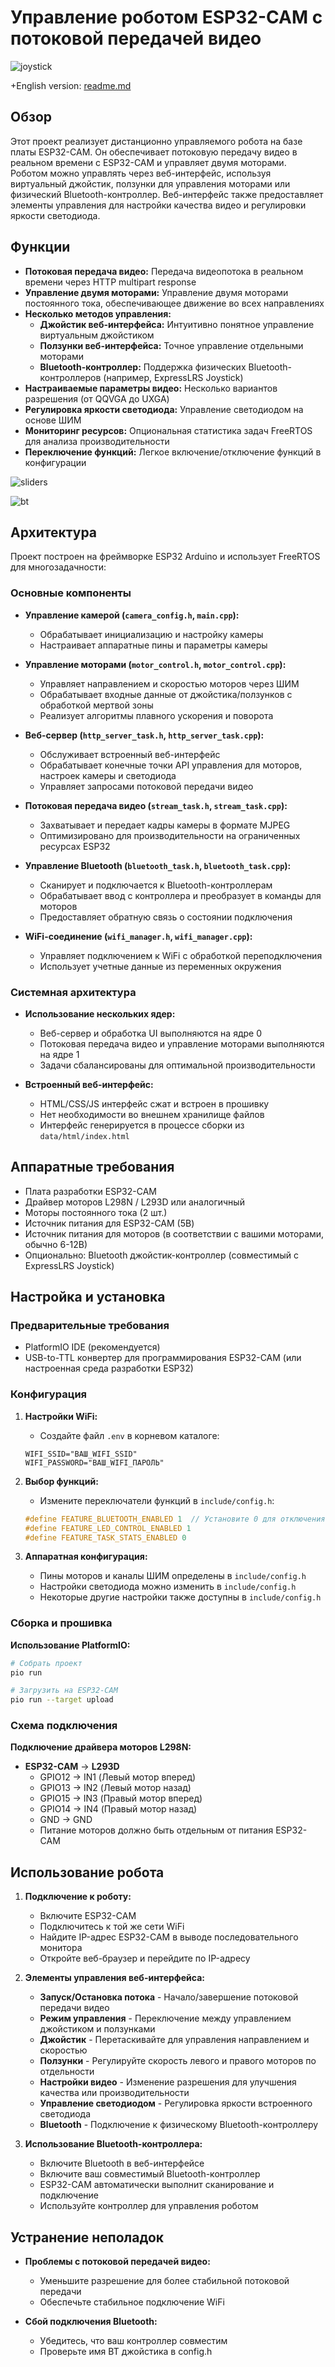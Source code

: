 # Управление роботом ESP32-CAM с потоковой передачей видео

![joystick](screenshots/joystick.png)

+English version: [readme.md](readme.md)

## Обзор

Этот проект реализует дистанционно управляемого робота на базе платы ESP32-CAM. Он обеспечивает потоковую передачу видео в реальном времени с ESP32-CAM и управляет двумя моторами. Роботом можно управлять через веб-интерфейс, используя виртуальный джойстик, ползунки для управления моторами или физический Bluetooth-контроллер. Веб-интерфейс также предоставляет элементы управления для настройки качества видео и регулировки яркости светодиода.

## Функции

* **Потоковая передача видео:** Передача видеопотока в реальном времени через HTTP multipart response
* **Управление двумя моторами:** Управление двумя моторами постоянного тока, обеспечивающее движение во всех направлениях
* **Несколько методов управления:**
  * **Джойстик веб-интерфейса:** Интуитивно понятное управление виртуальным джойстиком
  * **Ползунки веб-интерфейса:** Точное управление отдельными моторами
  * **Bluetooth-контроллер:** Поддержка физических Bluetooth-контроллеров (например, ExpressLRS Joystick)
* **Настраиваемые параметры видео:** Несколько вариантов разрешения (от QQVGA до UXGA)
* **Регулировка яркости светодиода:** Управление светодиодом на основе ШИМ
* **Мониторинг ресурсов:** Опциональная статистика задач FreeRTOS для анализа производительности
* **Переключение функций:** Легкое включение/отключение функций в конфигурации

![sliders](screenshots/sliders.png)

![bt](screenshots/bt.png)

## Архитектура

Проект построен на фреймворке ESP32 Arduino и использует FreeRTOS для многозадачности:

### Основные компоненты

* **Управление камерой (`camera_config.h`, `main.cpp`):**
  * Обрабатывает инициализацию и настройку камеры
  * Настраивает аппаратные пины и параметры камеры

* **Управление моторами (`motor_control.h`, `motor_control.cpp`):**
  * Управляет направлением и скоростью моторов через ШИМ
  * Обрабатывает входные данные от джойстика/ползунков с обработкой мертвой зоны
  * Реализует алгоритмы плавного ускорения и поворота

* **Веб-сервер (`http_server_task.h`, `http_server_task.cpp`):**
  * Обслуживает встроенный веб-интерфейс
  * Обрабатывает конечные точки API управления для моторов, настроек камеры и светодиода
  * Управляет запросами потоковой передачи видео

* **Потоковая передача видео (`stream_task.h`, `stream_task.cpp`):**
  * Захватывает и передает кадры камеры в формате MJPEG
  * Оптимизировано для производительности на ограниченных ресурсах ESP32

* **Управление Bluetooth (`bluetooth_task.h`, `bluetooth_task.cpp`):**
  * Сканирует и подключается к Bluetooth-контроллерам
  * Обрабатывает ввод с контроллера и преобразует в команды для моторов
  * Предоставляет обратную связь о состоянии подключения

* **WiFi-соединение (`wifi_manager.h`, `wifi_manager.cpp`):**
  * Управляет подключением к WiFi с обработкой переподключения
  * Использует учетные данные из переменных окружения

### Системная архитектура

* **Использование нескольких ядер:**
  * Веб-сервер и обработка UI выполняются на ядре 0
  * Потоковая передача видео и управление моторами выполняются на ядре 1
  * Задачи сбалансированы для оптимальной производительности

* **Встроенный веб-интерфейс:**
  * HTML/CSS/JS интерфейс сжат и встроен в прошивку
  * Нет необходимости во внешнем хранилище файлов
  * Интерфейс генерируется в процессе сборки из `data/html/index.html`

## Аппаратные требования

* Плата разработки ESP32-CAM
* Драйвер моторов L298N / L293D или аналогичный
* Моторы постоянного тока (2 шт.)
* Источник питания для ESP32-CAM (5В)
* Источник питания для моторов (в соответствии с вашими моторами, обычно 6-12В)
* Опционально: Bluetooth джойстик-контроллер (совместимый с ExpressLRS Joystick)

## Настройка и установка

### Предварительные требования

* PlatformIO IDE (рекомендуется)
* USB-to-TTL конвертер для программирования ESP32-CAM (или настроенная среда разработки ESP32)

### Конфигурация

1. **Настройки WiFi:**
   * Создайте файл `.env` в корневом каталоге:
   ```
   WIFI_SSID="ВАШ_WIFI_SSID"
   WIFI_PASSWORD="ВАШ_WIFI_ПАРОЛЬ"
   ```

2. **Выбор функций:**
   * Измените переключатели функций в `include/config.h`:
   ```cpp
   #define FEATURE_BLUETOOTH_ENABLED 1  // Установите 0 для отключения
   #define FEATURE_LED_CONTROL_ENABLED 1
   #define FEATURE_TASK_STATS_ENABLED 0
   ```

3. **Аппаратная конфигурация:**
   * Пины моторов и каналы ШИМ определены в `include/config.h`
   * Настройки светодиода можно изменить в `include/config.h`
   * Некоторые другие настройки также доступны в `include/config.h`

### Сборка и прошивка

**Использование PlatformIO:**
```bash
# Собрать проект
pio run

# Загрузить на ESP32-CAM
pio run --target upload
```

### Схема подключения

**Подключение драйвера моторов L298N:**
* **ESP32-CAM** → **L293D**
  * GPIO12 → IN1 (Левый мотор вперед)
  * GPIO13 → IN2 (Левый мотор назад)
  * GPIO15 → IN3 (Правый мотор вперед)
  * GPIO14 → IN4 (Правый мотор назад)
  * GND → GND
  * Питание моторов должно быть отдельным от питания ESP32-CAM

## Использование робота

1. **Подключение к роботу:**
   * Включите ESP32-CAM
   * Подключитесь к той же сети WiFi
   * Найдите IP-адрес ESP32-CAM в выводе последовательного монитора
   * Откройте веб-браузер и перейдите по IP-адресу

2. **Элементы управления веб-интерфейса:**
   * **Запуск/Остановка потока** - Начало/завершение потоковой передачи видео
   * **Режим управления** - Переключение между управлением джойстиком и ползунками
   * **Джойстик** - Перетаскивайте для управления направлением и скоростью
   * **Ползунки** - Регулируйте скорость левого и правого моторов по отдельности
   * **Настройки видео** - Изменение разрешения для улучшения качества или производительности
   * **Управление светодиодом** - Регулировка яркости встроенного светодиода
   * **Bluetooth** - Подключение к физическому Bluetooth-контроллеру

3. **Использование Bluetooth-контроллера:**
   * Включите Bluetooth в веб-интерфейсе
   * Включите ваш совместимый Bluetooth-контроллер
   * ESP32-CAM автоматически выполнит сканирование и подключение
   * Используйте контроллер для управления роботом

## Устранение неполадок

* **Проблемы с потоковой передачей видео:**
  * Уменьшите разрешение для более стабильной потоковой передачи
  * Обеспечьте стабильное подключение WiFi

* **Сбой подключения Bluetooth:**
  * Убедитесь, что ваш контроллер совместим
  * Проверьте имя BT джойстика в config.h 